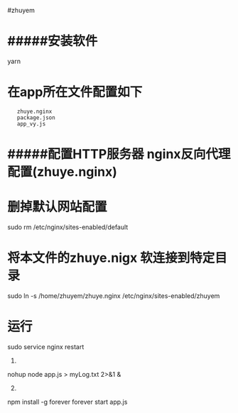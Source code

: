 #zhuyem

# #####安装软件
yarn 

# 在app所在文件配置如下
       zhuye.nginx
       package.json
       app_vy.js


# #####配置HTTP服务器  nginx反向代理配置(zhuye.nginx)
# 删掉默认网站配置
sudo rm /etc/nginx/sites-enabled/default
# 将本文件的zhuye.nigx 软连接到特定目录
sudo ln -s /home/zhuyem/zhuye.nginx /etc/nginx/sites-enabled/zhuyem
# 运行
sudo service nginx restart

1.
nohup node app.js > myLog.txt 2>&1 &

2.
npm install -g forever
forever start app.js
